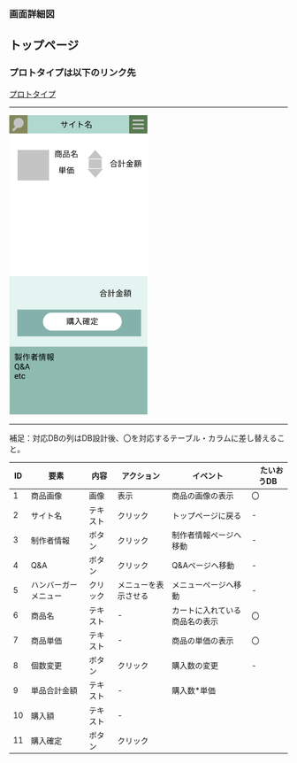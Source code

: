 ### 画面詳細図
## トップページ
### プロトタイプは以下のリンク先
[プロトタイプ](https://www.figma.com/file/5bAHMcKrDB8THLNT72si3d/%E7%94%BB%E9%9D%A2?node-id=0%3A1)
******
<img src="./image/カート内.png" width="250">

******
補足：対応DBの列はDB設計後、〇を対応するテーブル・カラムに差し替えること。

| ID | 要素 | 内容 | アクション | イベント |　たいおうDB |
|----|------|------|------------|---------|--------------|
|1|商品画像|画像|表示|商品の画像の表示|〇|
|2|サイト名|テキスト|クリック|トップページに戻る|-|
|3|制作者情報|ボタン|クリック|制作者情報ページへ移動|-       |
|4|Q&A|ボタン|クリック|Q&Aページへ移動|-       |
|5|ハンバーガーメニュー|クリック|メニューを表示させる|メニューページへ移動|-|
|6|商品名|テキスト|-|カートに入れている商品名の表示|〇|
|7|商品単価|テキスト|-|商品の単価の表示|〇|
|8|個数変更|ボタン|クリック|購入数の変更|-|
|9|単品合計金額|テキスト|-|購入数*単価||
|10|購入額|テキスト|-|||
|11|購入確定|ボタン|クリック|||
